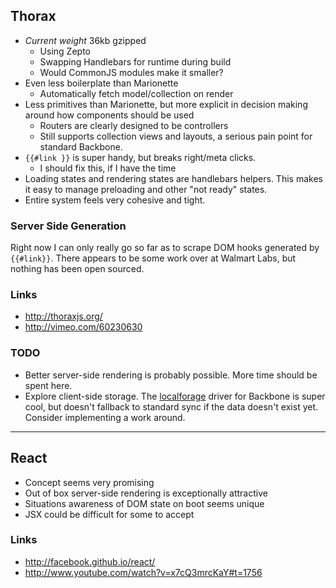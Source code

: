 ## Thorax

- *Current weight* 36kb gzipped
  - Using Zepto
  - Swapping Handlebars for runtime during build
  - Would CommonJS modules make it smaller?
- Even less boilerplate than Marionette
  - Automatically fetch model/collection on render
- Less primitives than Marionette, but more explicit in decision making around how components should be used
  - Routers are clearly designed to be controllers
  - Still supports collection views and layouts, a serious pain point for standard Backbone.
- `{{#link }}` is super handy, but breaks right/meta clicks.
  - I should fix this, if I have the time
- Loading states and rendering states are handlebars helpers. This makes it easy to manage preloading and other "not ready" states.
- Entire system feels very cohesive and tight.

### Server Side Generation

Right now I can only really go so far as to scrape DOM hooks generated by `{{#link}}`. There appears to be some work over at Walmart Labs, but nothing has been open sourced.

### Links
- http://thoraxjs.org/
- http://vimeo.com/60230630

### TODO

- Better server-side rendering is probably possible. More time should be spent here.
- Explore client-side storage. The [localforage](https://github.com/mozilla/localForage) driver for Backbone is super cool, but doesn't fallback to standard sync if the data doesn't exist yet. Consider implementing a work around.

---

## React

- Concept seems very promising
- Out of box server-side rendering is exceptionally attractive
- Situations awareness of DOM state on boot seems unique
- JSX could be difficult for some to accept

### Links
- http://facebook.github.io/react/
- http://www.youtube.com/watch?v=x7cQ3mrcKaY#t=1756
